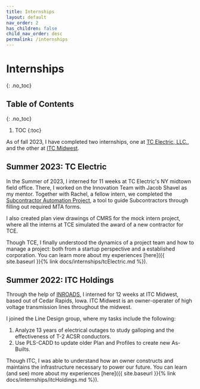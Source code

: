```yaml
---
title: Internships
layout: default
nav_order: 2
has_children: false
child_nav_order: desc
permalink: /internships
---
```

# Internships
{: .no_toc}

## Table of Contents 
{: .no_toc}

1. TOC
{:toc}

As of fall 2023, I have completed two internships, one at [TC Electric, LLC.](https://www.tcelect.net/), and the other at [ITC Midwest](https://www.itc-holdings.com/itc-midwest).


## Summer 2023: TC Electric

In the Summer of 2023, I interned for 11 weeks at TC Electric's NY midtown field office. There, I worked on the Innovation Team with Jacob Shavel as my mentor. Together with Rachel, a fellow intern, we completed the [Subcontractor Automation Project](https://tce-innovation.github.io/Subcontractor-Automation/), a tool to guide Subcontractors through filling out required MTA forms.

I also created plan view drawings of CMRS for the mock intern project, where all the interns at TCE simulated the award of a new contractor for TCE. 

Though TCE, I finally understood the dynamics of a project team and how to manage a project: both from a startup perspective and a established corporation. You can learn more about my experiences [here]({{ site.baseurl }}{% link docs/internships/tcElectric.md %}).

## Summer 2022: ITC Holdings

Through the help of [INROADS](https://inroads.org/), I interned for 12 weeks at ITC Midwest, based out of Cedar Rapids, Iowa. ITC Midwest is an owner-operater of high voltage transmission lines throughout the midwest. 

I joined the Line Design group, where my tasks include the following: 
1. Analyze 13 years of electrical outages to study galloping and the effectiveness of T-2 ACSR conductors.
2. Use PLS-CADD to update older Plan and Profiles to create new As-Builts.

Though ITC, I was able to understand how an owner constructs and maintains the infrastructure necessary to power our future. You can learn (and see) more about my experiences [here]({{ site.baseurl }}{% link docs/internships/itcHoldings.md %}).
